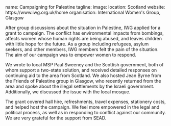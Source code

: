 <section src='project2.html'>
name: Campaigning for Palestine
tagline: 
image: 
location: Scotland
website: https://www.iwg.org.uk/home
organisation: International Women's Group, Glasgow

After group discussions about the situation in Palestine, IWG applied for a grant to campaign. The conflict has environmental impacts from bombings, affects women whose human rights are being abused, and leaves children with little hope for the future. As a group including refugees, asylum seekers, and other members, IWG members felt the pain of the situation. The aim of our campaign was to empower women to respond.

We wrote to local MSP Paul Sweeney and the Scottish government, both of whom support a two-state solution, and received detailed responses on continuing aid to the area from Scotland. We also hosted Jean Byrne from the Friends of Palestine group in Glasgow, who recently returned from the area and spoke about the illegal settlements by the Israeli government. Additionally, we discussed the issue with the local mosque.

The grant covered hall hire, refreshments, travel expenses, stationery costs, and helped host the campaign. We feel more empowered in the legal and political process, as well as in responding to conflict against our community. We are very grateful for the support from SEAD.

</section>


